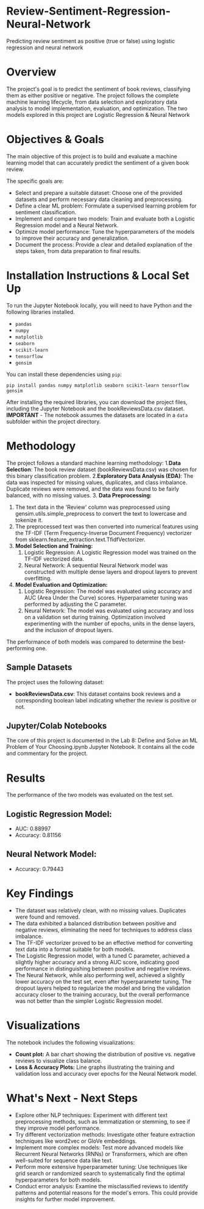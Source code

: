 # Review-Sentiment-Regression-Neural-Network
Predicting review sentiment as positive (true or false) using logistic regression and neural network
# Overview
The project's goal is to predict the sentiment of book reviews, classifying them as either positive or negative. The project follows the complete machine learning lifecycle, from data selection and exploratory data analysis to model implementation, evaluation, and optimization.
The two models explored in this project are Logistic Regression & Neural Network
# Objectives & Goals
The main objective of this project is to build and evaluate a machine learning model that can accurately predict the sentiment of a given book review.

The specific goals are:
- Select and prepare a suitable dataset: Choose one of the provided datasets and perform necessary data cleaning and preprocessing.
- Define a clear ML problem: Formulate a supervised learning problem for sentiment classification.
- Implement and compare two models: Train and evaluate both a Logistic Regression model and a Neural Network.
- Optimize model performance: Tune the hyperparameters of the models to improve their accuracy and generalization.
- Document the process: Provide a clear and detailed explanation of the steps taken, from data preparation to final results.
# Installation Instructions & Local Set Up
To run the Jupyter Notebook locally, you will need to have Python and the following libraries installed.
- ```pandas```
- ```numpy```
- ```matplotlib```
- ```seaborn```
- ```scikit-learn```
- ```tensorflow```
- ```gensim```

You can install these dependencies using ```pip```:
```
pip install pandas numpy matplotlib seaborn scikit-learn tensorflow gensim
```
After installing the required libraries, you can download the project files, including the Jupyter Notebook and the bookReviewsData.csv dataset. 
**IMPORTANT** - The notebook assumes the datasets are located in a ```data``` subfolder within the project directory.
# Methodology
The project follows a standard machine learning methodology:
1.**Data Selection**: The book review dataset (bookReviewsData.csv) was chosen for this binary classification problem.
2.**Exploratory Data Analysis (EDA)**: The data was inspected for missing values, duplicates, and class imbalance. Duplicate reviews were removed, and the data was found to be fairly balanced, with no missing values.
3. **Data Preprocessing:**
   1. The text data in the 'Review' column was preprocessed using gensim.utils.simple_preprocess to convert the text to lowercase and tokenize it.
   2. The preprocessed text was then converted into numerical features using the TF-IDF (Term Frequency-Inverse Document Frequency) vectorizer from sklearn.feature_extraction.text.TfidfVectorizer.
4. **Model Selection and Training:**
   1. Logistic Regression: A Logistic Regression model was trained on the TF-IDF vectorized data.
   2. Neural Network: A sequential Neural Network model was constructed with multiple dense layers and dropout layers to prevent overfitting.
5. **Model Evaluation and Optimization:**
   1. Logistic Regression: The model was evaluated using accuracy and AUC (Area Under the Curve) scores. Hyperparameter tuning was performed by adjusting the C parameter.
   2. Neural Network: The model was evaluated using accuracy and loss on a validation set during training. Optimization involved experimenting with the number of epochs, units in the dense layers, and the inclusion of dropout layers.

The performance of both models was compared to determine the best-performing one.
## Sample Datasets
The project uses the following dataset:
- **bookReviewsData.csv**: This dataset contains book reviews and a corresponding boolean label indicating whether the review is positive or not.
## Jupyter/Colab Notebooks
The core of this project is documented in the Lab 8: Define and Solve an ML Problem of Your Choosing.ipynb Jupyter Notebook. It contains all the code and commentary for the project.
# Results
The performance of the two models was evaluated on the test set.
## Logistic Regression Model:
- AUC: 0.88997
- Accuracy: 0.81156
## Neural Network Model:
- Accuracy: 0.79443

# Key Findings
- The dataset was relatively clean, with no missing values. Duplicates were found and removed.
- The data exhibited a balanced distribution between positive and negative reviews, eliminating the need for techniques to address class imbalance.
- The TF-IDF vectorizer proved to be an effective method for converting text data into a format suitable for both models.
- The Logistic Regression model, with a tuned C parameter, achieved a slightly higher accuracy and a strong AUC score, indicating good performance in distinguishing between positive and negative reviews.
- The Neural Network, while also performing well, achieved a slightly lower accuracy on the test set, even after hyperparameter tuning. The dropout layers helped to regularize the model and bring the validation accuracy closer to the training accuracy, but the overall performance was not better than the simpler Logistic Regression model.

# Visualizations
The notebook includes the following visualizations:
- **Count plot:** A bar chart showing the distribution of positive vs. negative reviews to visualize class balance.
- **Loss & Accuracy Plots:** Line graphs illustrating the training and validation loss and accuracy over epochs for the Neural Network model.

# What's Next - Next Steps
- Explore other NLP techniques: Experiment with different text preprocessing methods, such as lemmatization or stemming, to see if they improve model performance.
- Try different vectorization methods: Investigate other feature extraction techniques like word2vec or GloVe embeddings.
- Implement more complex models: Test more advanced models like Recurrent Neural Networks (RNNs) or Transformers, which are often well-suited for sequence data like text.
- Perform more extensive hyperparameter tuning: Use techniques like grid search or randomized search to systematically find the optimal hyperparameters for both models.
- Conduct error analysis: Examine the misclassified reviews to identify patterns and potential reasons for the model's errors. This could provide insights for further model improvement.
